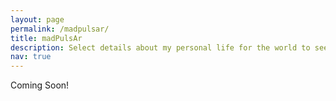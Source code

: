 ```yaml
---
layout: page
permalink: /madpulsar/
title: madPulsAr
description: Select details about my personal life for the world to see. 
nav: true
---
```


Coming Soon!